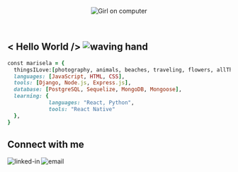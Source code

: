 <p align="center">
  <img src="https://res.cloudinary.com/dvzw25pxu/image/upload/c_scale,w_400/v1624680197/abe978e9aa_zzc0ot.gif" alt="Girl on computer" />
</p>
<br>

## < Hello World /> <img src="https://res.cloudinary.com/dvzw25pxu/image/upload/c_scale,w_30/v1625019462/imageedit_2_4264137879_quyrqm.gif" alt="waving hand" />

```ruby
const marisela = {
  thingsILove:[photography, animals, beaches, traveling, flowers, allThingsTech],
  languages: [JavaScript, HTML, CSS],
  tools: [Django, Node.js, Express.js],
  database: [PostgreSQL, Sequelize, MongoDB, Mongoose],
  learning: {
             languages: "React, Python",
             tools: "React Native"
  },
}
```

## Connect with me
[<img align="left" alt="linked-in" src="https://img.shields.io/badge/linkedin-%230077B5.svg?&style=for-the-badge&logo=linkedin&logoColor=white" />](https://www.linkedin.com/in/marisela-espinoza/)
<a href="mailto:m.espinoza16@hotmail.com"><img align="left" alt="email" src="https://res.cloudinary.com/dvzw25pxu/image/upload/c_scale,w_110/v1625021000/email_qqyoo1.jpg" /></a>


